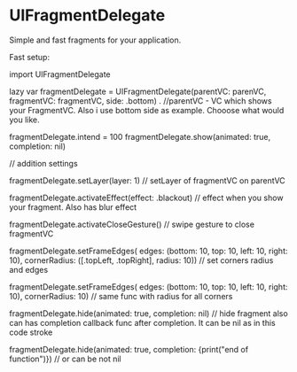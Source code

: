 # UIFragmentDelegate
Simple and fast fragments for your application. 

Fast setup:

import UIFragmentDelegate

lazy var fragmentDelegate = UIFragmentDelegate(parentVC: parenVC, fragmentVC: fragmentVC, side: .bottom)
.
//parentVC - VC which shows your FragmentVC. Also i use bottom side as example. Chooose what would you like.

fragmentDelegate.intend = 100
fragmentDelegate.show(animated: true, completion: nil)


// addition settings 

fragmentDelegate.setLayer(layer: 1)                // setLayer of fragmentVC on parentVC

fragmentDelegate.activateEffect(effect: .blackout) // effect when you show your fragment. Also has blur effect 

fragmentDelegate.activateCloseGesture()            // swipe gesture to close fragmentVC

fragmentDelegate.setFrameEdges( edges: (bottom: 10, top: 10, left: 10, right: 10), cornerRadius: ([.topLeft, .topRight], radius: 10)) // set corners radius and edges 

fragmentDelegate.setFrameEdges( edges: (bottom: 10, top: 10, left: 10, right: 10), cornerRadius: 10) // same func with radius for all corners 

fragmentDelegate.hide(animated: true, completion: nil) // hide fragment also can has completion callback func after completion. It can be nil as in this code 
stroke 

fragmentDelegate.hide(animated: true, completion: {print("end of function")}) // or can be not nil

